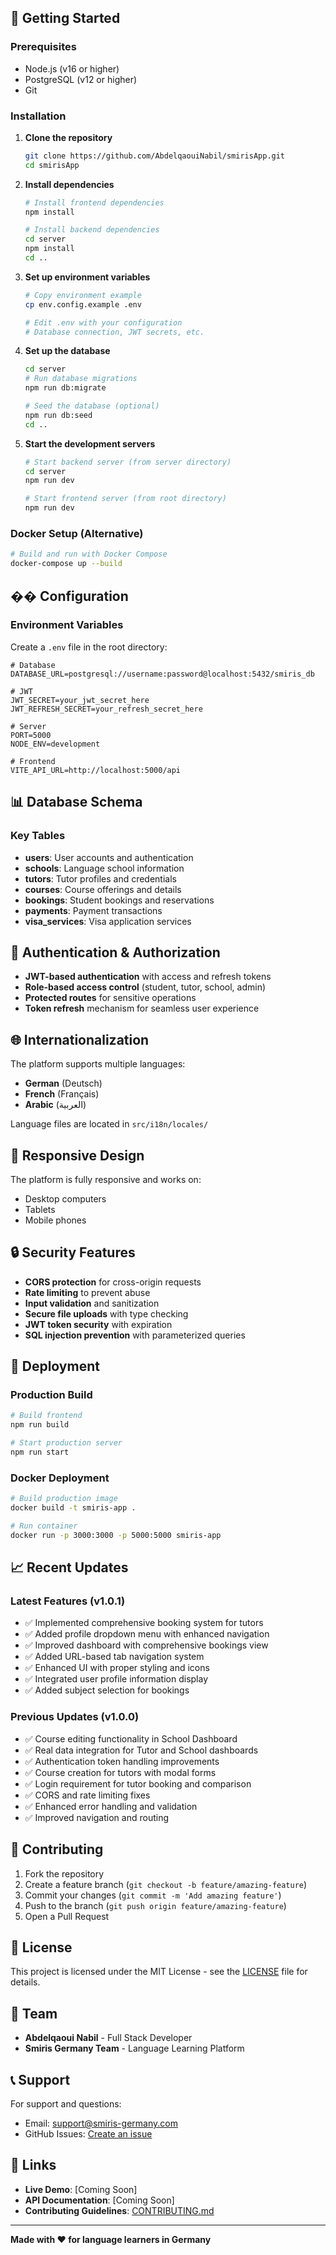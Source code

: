 
## 🚀 Getting Started

### Prerequisites
- Node.js (v16 or higher)
- PostgreSQL (v12 or higher)
- Git

### Installation

1. **Clone the repository**
   ```bash
   git clone https://github.com/AbdelqaouiNabil/smirisApp.git
   cd smirisApp
   ```

2. **Install dependencies**
   ```bash
   # Install frontend dependencies
   npm install
   
   # Install backend dependencies
   cd server
   npm install
   cd ..
   ```

3. **Set up environment variables**
   ```bash
   # Copy environment example
   cp env.config.example .env
   
   # Edit .env with your configuration
   # Database connection, JWT secrets, etc.
   ```

4. **Set up the database**
   ```bash
   cd server
   # Run database migrations
   npm run db:migrate
   
   # Seed the database (optional)
   npm run db:seed
   cd ..
   ```

5. **Start the development servers**
   ```bash
   # Start backend server (from server directory)
   cd server
   npm run dev
   
   # Start frontend server (from root directory)
   npm run dev
   ```

### Docker Setup (Alternative)

```bash
# Build and run with Docker Compose
docker-compose up --build
```

## �� Configuration

### Environment Variables

Create a `.env` file in the root directory:

```env
# Database
DATABASE_URL=postgresql://username:password@localhost:5432/smiris_db

# JWT
JWT_SECRET=your_jwt_secret_here
JWT_REFRESH_SECRET=your_refresh_secret_here

# Server
PORT=5000
NODE_ENV=development

# Frontend
VITE_API_URL=http://localhost:5000/api
```

## 📊 Database Schema

### Key Tables
- **users**: User accounts and authentication
- **schools**: Language school information
- **tutors**: Tutor profiles and credentials
- **courses**: Course offerings and details
- **bookings**: Student bookings and reservations
- **payments**: Payment transactions
- **visa_services**: Visa application services

## 🔐 Authentication & Authorization

- **JWT-based authentication** with access and refresh tokens
- **Role-based access control** (student, tutor, school, admin)
- **Protected routes** for sensitive operations
- **Token refresh** mechanism for seamless user experience

## 🌐 Internationalization

The platform supports multiple languages:
- **German** (Deutsch)
- **French** (Français)
- **Arabic** (العربية)

Language files are located in `src/i18n/locales/`

## 📱 Responsive Design

The platform is fully responsive and works on:
- Desktop computers
- Tablets
- Mobile phones

## 🔒 Security Features

- **CORS protection** for cross-origin requests
- **Rate limiting** to prevent abuse
- **Input validation** and sanitization
- **Secure file uploads** with type checking
- **JWT token security** with expiration
- **SQL injection prevention** with parameterized queries

## 🚀 Deployment

### Production Build

```bash
# Build frontend
npm run build

# Start production server
npm run start
```

### Docker Deployment

```bash
# Build production image
docker build -t smiris-app .

# Run container
docker run -p 3000:3000 -p 5000:5000 smiris-app
```

## 📈 Recent Updates

### Latest Features (v1.0.1)
- ✅ Implemented comprehensive booking system for tutors
- ✅ Added profile dropdown menu with enhanced navigation
- ✅ Improved dashboard with comprehensive bookings view
- ✅ Added URL-based tab navigation system
- ✅ Enhanced UI with proper styling and icons
- ✅ Integrated user profile information display
- ✅ Added subject selection for bookings

### Previous Updates (v1.0.0)
- ✅ Course editing functionality in School Dashboard
- ✅ Real data integration for Tutor and School dashboards
- ✅ Authentication token handling improvements
- ✅ Course creation for tutors with modal forms
- ✅ Login requirement for tutor booking and comparison
- ✅ CORS and rate limiting fixes
- ✅ Enhanced error handling and validation
- ✅ Improved navigation and routing

## 🤝 Contributing

1. Fork the repository
2. Create a feature branch (`git checkout -b feature/amazing-feature`)
3. Commit your changes (`git commit -m 'Add amazing feature'`)
4. Push to the branch (`git push origin feature/amazing-feature`)
5. Open a Pull Request

## 📄 License

This project is licensed under the MIT License - see the [LICENSE](LICENSE) file for details.

## 👥 Team

- **Abdelqaoui Nabil** - Full Stack Developer
- **Smiris Germany Team** - Language Learning Platform

## 📞 Support

For support and questions:
- Email: support@smiris-germany.com
- GitHub Issues: [Create an issue](https://github.com/AbdelqaouiNabil/smirisApp/issues)

## 🔗 Links

- **Live Demo**: [Coming Soon]
- **API Documentation**: [Coming Soon]
- **Contributing Guidelines**: [CONTRIBUTING.md](CONTRIBUTING.md)

---

**Made with ❤️ for language learners in Germany**
